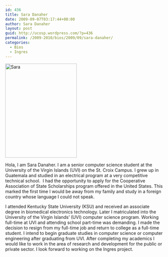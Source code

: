 ```yaml
---
id: 436
title: Sara Danaher
date: 2009-09-07T03:17:44+00:00
author: Sara Danaher
layout: post
guid: http://ucosp.wordpress.com/?p=436
permalink: /2009-2010/bios/2009/09/sara-danaher/
categories:
  - Bios
  - Ingres
---
```

<img class="alignleft size-medium wp-image-437" title="Sara" src="http://ucosp.files.wordpress.com/2009/09/sara1.jpg?w=228" alt="Sara" width="228" height="300" srcset="http://ucosp.ca/wp-content/uploads/2009/09/sara1.jpg 699w, http://ucosp.ca/wp-content/uploads/2009/09/sara1-228x300.jpg 228w" sizes="(max-width: 228px) 100vw, 228px" />

Hola, I am Sara Danaher. I am a senior computer science student at the University of the Virgin Islands (UVI) on the St. Croix Campus. I grew up in Guatemala and studied in an electrical program at a very competitive technical school.  I had the opportunity to apply for the Cooperative Association of State Scholarships program offered in the United States. This marked the first time I would be away from my family and study in a foreign country whose language I could not speak.

I attended Kentucky State University (KSU) and received an associate degree in biomedical electronics technology. Later I matriculated into the University of the Virgin Islands’ (UVI) computer science program. Working full-time at UVI and attending school part-time was demanding. I made the decision to resign from my full-time job and return to college as a full-time student. I intend to begin graduate studies in computer science or computer engineering after graduating from UVI. After completing my academics I would like to work in the area of research and development for the public or private sector. I look forward to working on the Ingres project.